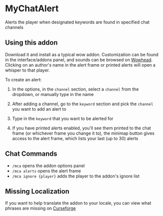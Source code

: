 # MyChatAlert

Alerts the player when designated keywords are found in specified chat channels

## Using this addon

Download it and install as a typical wow addon. Customization can be found in the interface/addons panel, and sounds can be browsed on [Wowhead](https://classic.wowhead.com/sounds). Clicking on an author's name in the alert frame or printed alerts will open a whisper to that player.

To create an alert:

1) In the options, in the `channel` section, select a `channel` from the dropdown, or manually type in the name

2) After adding a channel, go to the `keyword` section and pick the `channel` you want to add an alert to

3) Type in the `keyword` that you want to be alerted for

4) If you have printed alerts enabled, you'll see them printed to the chat frame (or whichever frame you change it to), the minimap button gives access to the alert frame, which lists your last (up to 30) alerts

## Chat Commands

- `/mca` opens the addon options panel
- `/mca alerts` opens the alert frame
- `/mca ignore {player}` adds the player to the addon's ignore list

## Missing Localization

If you want to help translate the addon to your locale, you can view what phrases are missing on [Curseforge](https://www.curseforge.com/wow/addons/mychatalert/localization)
